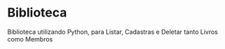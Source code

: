 # Biblioteca
Biblioteca utilizando Python, para Listar, Cadastras e Deletar tanto Livros como Membros
